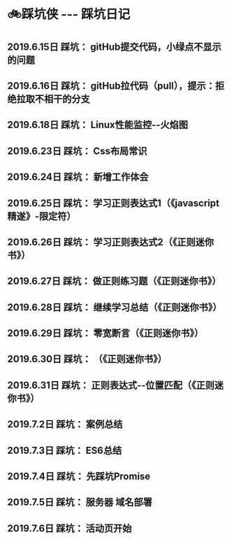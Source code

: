 # 🚲踩坑侠 --- 踩坑日记

## 2019.6.15日 踩坑： gitHub提交代码，小绿点不显示的问题
## 2019.6.16日 踩坑： gitHub拉代码（pull），提示：拒绝拉取不相干的分支
## 2019.6.18日 踩坑： Linux性能监控--火焰图
## 2019.6.23日 踩坑： Css布局常识
## 2019.6.24日 踩坑： 新增工作体会
## 2019.6.25日 踩坑： 学习正则表达式1（《javascript精遂》-限定符）
## 2019.6.26日 踩坑： 学习正则表达式2（《正则迷你书》）
## 2019.6.27日 踩坑： 做正则练习题（《正则迷你书》）
## 2019.6.28日 踩坑： 继续学习总结（《正则迷你书》）
## 2019.6.29日 踩坑： 零宽断言（《正则迷你书》）
## 2019.6.30日 踩坑： （《正则迷你书》）
## 2019.6.31日 踩坑： 正则表达式--位置匹配（《正则迷你书》）
## 2019.7.2日  踩坑： 案例总结
## 2019.7.3日  踩坑： ES6总结
## 2019.7.4日  踩坑： 先踩坑Promise
## 2019.7.5日  踩坑： 服务器 域名部署
## 2019.7.6日  踩坑： 活动页开始
